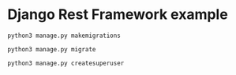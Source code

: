 # Django Rest Framework example


```
python3 manage.py makemigrations 
```

```
python3 manage.py migrate 
```
```
python3 manage.py createsuperuser
```
 
